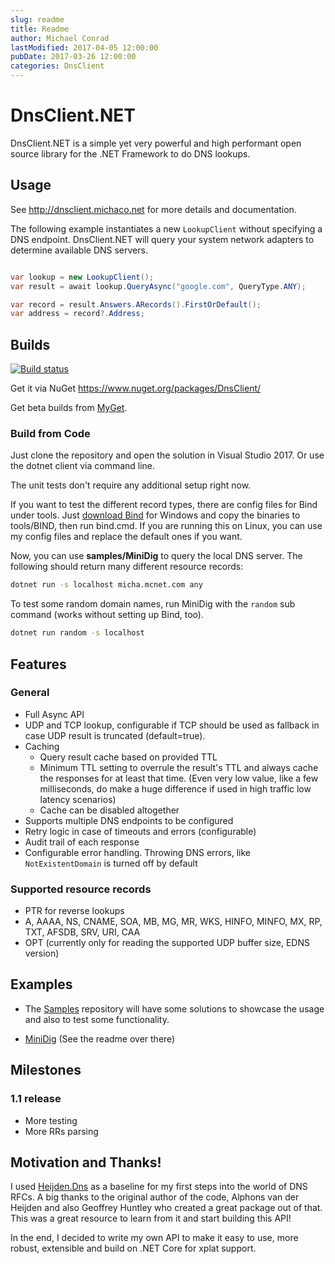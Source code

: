 ```yaml
---
slug: readme
title: Readme
author: Michael Conrad
lastModified: 2017-04-05 12:00:00
pubDate: 2017-03-26 12:00:00
categories: DnsClient
---
```


# DnsClient.NET
DnsClient.NET is a simple yet very powerful and high performant open source library for the .NET Framework to do DNS lookups.

## Usage
See http://dnsclient.michaco.net for more details and documentation.

The following example instantiates a new `LookupClient` without specifying a DNS endpoint. 
DnsClient.NET will query your system network adapters to determine available DNS servers.

``` csharp

var lookup = new LookupClient();
var result = await lookup.QueryAsync("google.com", QueryType.ANY);

var record = result.Answers.ARecords().FirstOrDefault();
var address = record?.Address;
``` 

## Builds

[![Build status](https://ci.appveyor.com/api/projects/status/y1nlxim8tkv7w3f4?svg=true)](https://ci.appveyor.com/project/MichaCo/dnsclient-net)

Get it via NuGet https://www.nuget.org/packages/DnsClient/

Get beta builds from [MyGet](https://www.myget.org/feed/dnsclient/package/nuget/DnsClient).

### Build from Code
Just clone the repository and open the solution in Visual Studio 2017.
Or use the dotnet client via command line.

The unit tests don't require any additional setup right now.

If you want to test the different record types, there are config files for Bind under tools. 
Just [download Bind](https://www.isc.org/downloads/) for Windows and copy the binaries to tools/BIND, then run bind.cmd.
If you are running this on Linux, you can use my config files and replace the default ones if you want.

Now, you can use **samples/MiniDig** to query the local DNS server. 
The following should return many different resource records:

``` cmd
dotnet run -s localhost micha.mcnet.com any
```

To test some random domain names, run MiniDig with the `random` sub command (works without setting up Bind, too).

``` cmd
dotnet run random -s localhost
```

## Features
### General
* Full Async API
* UDP and TCP lookup, configurable if TCP should be used as fallback in case UDP result is truncated (default=true).
* Caching
  * Query result cache based on provided TTL 
  * Minimum TTL setting to overrule the result's TTL and always cache the responses for at least that time. (Even very low value, like a few milliseconds, do make a huge difference if used in high traffic low latency scenarios)
  * Cache can be disabled altogether
* Supports multiple DNS endpoints to be configured
* Retry logic in case of timeouts and errors (configurable)
* Audit trail of each response
* Configurable error handling. Throwing DNS errors, like `NotExistentDomain` is turned off by default

### Supported resource records
* PTR for reverse lookups
* A, AAAA, NS, CNAME, SOA, MB, MG, MR, WKS, HINFO, MINFO, MX, RP, TXT, AFSDB, SRV, URI, CAA
* OPT (currently only for reading the supported UDP buffer size, EDNS version)

## Examples

* The [Samples](https://github.com/MichaCo/DnsClient.NET.Samples) repository will have some solutions to showcase the usage and also to test some functionality.

* [MiniDig](https://github.com/MichaCo/DnsClient.NET/tree/dev/samples/MiniDig) (See the readme over there)

## Milestones
### 1.1 release
* More testing
* More RRs parsing

## Motivation and Thanks!
I used [Heijden.Dns](https://github.com/ghuntley/Heijden.Dns) as a baseline for my first steps into the world of DNS RFCs. A big thanks to the original author of the code, Alphons van der Heijden and also Geoffrey Huntley who created a great package out of that. This was a great resource to learn from it and start building this API!

In the end, I decided to write my own API to make it easy to use, more robust, extensible and build on .NET Core for xplat support.